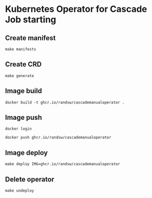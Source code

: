 # Kubernetes Operator for Cascade Job starting

## Create manifest

`make manifests`

## Create CRD

`make generate`

## Image build

`docker build -t ghcr.io/randsw/cascademanualoperator .`

## Image push

`docker login`

`docker push ghcr.io/randsw/cascademanualoperator`

## Image deploy 

`make deploy IMG=ghcr.io/randsw/cascademanualoperator`

## Delete operator

`make undeploy`
